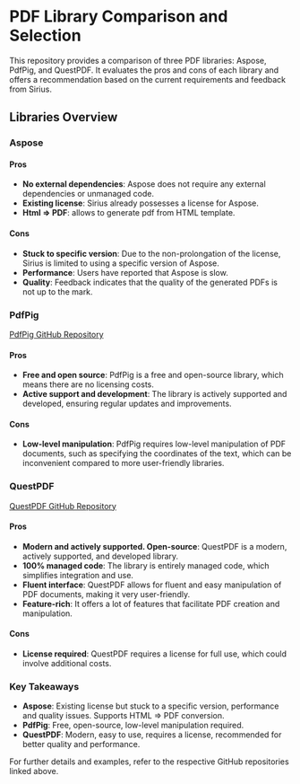 # PDF Library Comparison and Selection

This repository provides a comparison of three PDF libraries: Aspose, PdfPig, and QuestPDF. It evaluates the pros and cons of each library and offers a recommendation based on the current requirements and feedback from Sirius.

## Libraries Overview

### Aspose

#### Pros
- **No external dependencies**: Aspose does not require any external dependencies or unmanaged code.
- **Existing license**: Sirius already possesses a license for Aspose.
- **Html => PDF**: allows to generate pdf from HTML template.

#### Cons
- **Stuck to specific version**: Due to the non-prolongation of the license, Sirius is limited to using a specific version of Aspose.
- **Performance**: Users have reported that Aspose is slow.
- **Quality**: Feedback indicates that the quality of the generated PDFs is not up to the mark.

### PdfPig

[PdfPig GitHub Repository](https://github.com/UglyToad/PdfPig)

#### Pros
- **Free and open source**: PdfPig is a free and open-source library, which means there are no licensing costs.
- **Active support and development**: The library is actively supported and developed, ensuring regular updates and improvements.

#### Cons
- **Low-level manipulation**: PdfPig requires low-level manipulation of PDF documents, such as specifying the coordinates of the text, which can be inconvenient compared to more user-friendly libraries.

### QuestPDF

[QuestPDF GitHub Repository](https://github.com/QuestPDF/QuestPDF?tab=readme-ov-file)

#### Pros
- **Modern and actively supported. Open-source**: QuestPDF is a modern, actively supported, and developed library.
- **100% managed code**: The library is entirely managed code, which simplifies integration and use.
- **Fluent interface**: QuestPDF allows for fluent and easy manipulation of PDF documents, making it very user-friendly.
- **Feature-rich**: It offers a lot of features that facilitate PDF creation and manipulation.

#### Cons
- **License required**: QuestPDF requires a license for full use, which could involve additional costs.



### Key Takeaways
- **Aspose**: Existing license but stuck to a specific version, performance and quality issues. Supports HTML => PDF conversion.
- **PdfPig**: Free, open-source, low-level manipulation required.
- **QuestPDF**: Modern, easy to use, requires a license, recommended for better quality and performance.

For further details and examples, refer to the respective GitHub repositories linked above.
